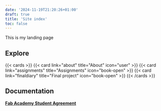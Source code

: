 ```yaml
---
date: '2024-11-19T21:20:26+01:00'
draft: true
title: 'Site index'
toc: false
---
```

This is my landing page

## Explore

{{< cards >}}
  {{< card link="about" title="About" icon="user" >}}
  {{< card link="assignments" title="Assignments" icon="book-open" >}}
  {{< card link="finaldiary" title="Final project" icon="book-open" >}}
{{< /cards >}}

## Documentation
[**Fab Academy Student Agreement**](../docs/studentagreement)